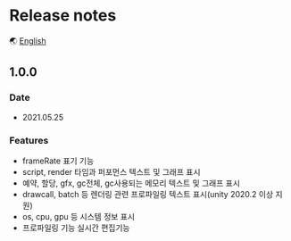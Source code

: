 # Release notes

🌏 [English](ReleaseNotes.en.md)

## 1.0.0

### Date

* 2021.05.25

### Features

* frameRate 표기 기능
* script, render 타임과 퍼포먼스 텍스트 및 그래프 표시
* 예약, 할당, gfx, gc전체, gc사용되는 메모리 텍스트 및 그래프 표시
* drawcall, batch 등 렌더링 관련 프로파일링 텍스트 표시(unity 2020.2 이상 지원)
* os, cpu, gpu 등 시스템 정보 표시
* 프로파일링 기능 실시간 편집기능
